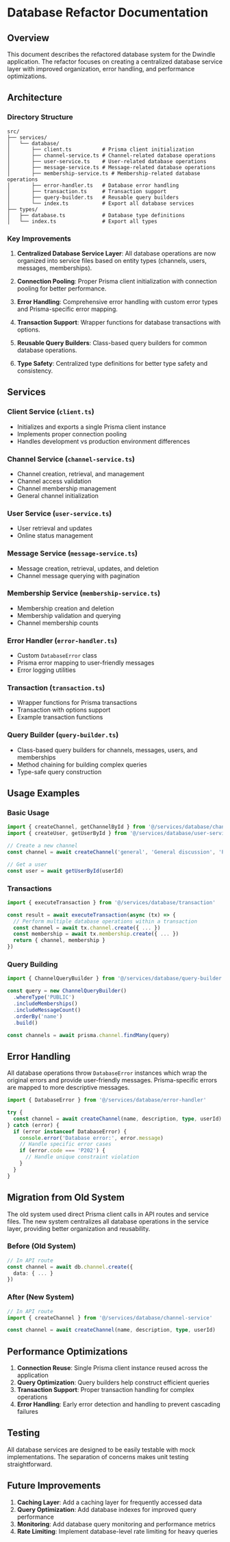 # Database Refactor Documentation

## Overview

This document describes the refactored database system for the Dwindle application. The refactor focuses on creating a centralized database service layer with improved organization, error handling, and performance optimizations.

## Architecture

### Directory Structure

```
src/
├── services/
│   └── database/
│       ├── client.ts          # Prisma client initialization
│       ├── channel-service.ts # Channel-related database operations
│       ├── user-service.ts    # User-related database operations
│       ├── message-service.ts # Message-related database operations
│       ├── membership-service.ts # Membership-related database operations
│       ├── error-handler.ts   # Database error handling
│       ├── transaction.ts     # Transaction support
│       ├── query-builder.ts   # Reusable query builders
│       └── index.ts           # Export all database services
├── types/
│   ├── database.ts            # Database type definitions
│   └── index.ts               # Export all types
```

### Key Improvements

1. **Centralized Database Service Layer**: All database operations are now organized into service files based on entity types (channels, users, messages, memberships).

2. **Connection Pooling**: Proper Prisma client initialization with connection pooling for better performance.

3. **Error Handling**: Comprehensive error handling with custom error types and Prisma-specific error mapping.

4. **Transaction Support**: Wrapper functions for database transactions with options.

5. **Reusable Query Builders**: Class-based query builders for common database operations.

6. **Type Safety**: Centralized type definitions for better type safety and consistency.

## Services

### Client Service (`client.ts`)

- Initializes and exports a single Prisma client instance
- Implements proper connection pooling
- Handles development vs production environment differences

### Channel Service (`channel-service.ts`)

- Channel creation, retrieval, and management
- Channel access validation
- Channel membership management
- General channel initialization

### User Service (`user-service.ts`)

- User retrieval and updates
- Online status management

### Message Service (`message-service.ts`)

- Message creation, retrieval, updates, and deletion
- Channel message querying with pagination

### Membership Service (`membership-service.ts`)

- Membership creation and deletion
- Membership validation and querying
- Channel membership counts

### Error Handler (`error-handler.ts`)

- Custom `DatabaseError` class
- Prisma error mapping to user-friendly messages
- Error logging utilities

### Transaction (`transaction.ts`)

- Wrapper functions for Prisma transactions
- Transaction with options support
- Example transaction functions

### Query Builder (`query-builder.ts`)

- Class-based query builders for channels, messages, users, and memberships
- Method chaining for building complex queries
- Type-safe query construction

## Usage Examples

### Basic Usage

```typescript
import { createChannel, getChannelById } from '@/services/database/channel-service'
import { createUser, getUserById } from '@/services/database/user-service'

// Create a new channel
const channel = await createChannel('general', 'General discussion', 'PUBLIC', userId)

// Get a user
const user = await getUserById(userId)
```

### Transactions

```typescript
import { executeTransaction } from '@/services/database/transaction'

const result = await executeTransaction(async (tx) => {
  // Perform multiple database operations within a transaction
  const channel = await tx.channel.create({ ... })
  const membership = await tx.membership.create({ ... })
  return { channel, membership }
})
```

### Query Building

```typescript
import { ChannelQueryBuilder } from '@/services/database/query-builder'

const query = new ChannelQueryBuilder()
  .whereType('PUBLIC')
  .includeMemberships()
  .includeMessageCount()
  .orderBy('name')
  .build()

const channels = await prisma.channel.findMany(query)
```

## Error Handling

All database operations throw `DatabaseError` instances which wrap the original errors and provide user-friendly messages. Prisma-specific errors are mapped to more descriptive messages.

```typescript
import { DatabaseError } from '@/services/database/error-handler'

try {
  const channel = await createChannel(name, description, type, userId)
} catch (error) {
  if (error instanceof DatabaseError) {
    console.error('Database error:', error.message)
    // Handle specific error cases
    if (error.code === 'P202') {
      // Handle unique constraint violation
    }
  }
}
```

## Migration from Old System

The old system used direct Prisma client calls in API routes and service files. The new system centralizes all database operations in the service layer, providing better organization and reusability.

### Before (Old System)
```typescript
// In API route
const channel = await db.channel.create({
  data: { ... }
})
```

### After (New System)
```typescript
// In API route
import { createChannel } from '@/services/database/channel-service'

const channel = await createChannel(name, description, type, userId)
```

## Performance Optimizations

1. **Connection Reuse**: Single Prisma client instance reused across the application
2. **Query Optimization**: Query builders help construct efficient queries
3. **Transaction Support**: Proper transaction handling for complex operations
4. **Error Handling**: Early error detection and handling to prevent cascading failures

## Testing

All database services are designed to be easily testable with mock implementations. The separation of concerns makes unit testing straightforward.

## Future Improvements

1. **Caching Layer**: Add a caching layer for frequently accessed data
2. **Query Optimization**: Add database indexes for improved query performance
3. **Monitoring**: Add database query monitoring and performance metrics
4. **Rate Limiting**: Implement database-level rate limiting for heavy queries